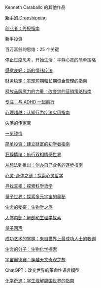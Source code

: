 Kenneth Caraballo 的其他作品

[新手的 Dropshipping](https://www.draft2digital.com/catalog/993201?distributor=scribd)

[创业者：终极指南](https://www.draft2digital.com/catalog/993174?distributor=scribd)

新手投资

百万富翁的思维：25 个关键

停止过度思考，开始生活：平静心灵的简单策略

[感觉良好：新的情绪疗法](https://www.draft2digital.com/catalog/995254?distributor=scribd)

[财务稳定：实现短期和长期资金管理的指南](https://www.draft2digital.com/catalog/1005181?distributor=scribd)

[释放品牌魔力的力量：改变您的营销策略指南](https://www.draft2digital.com/catalog/1006324?distributor=scribd)

[专注：与 ADHD 一起航行](https://www.draft2digital.com/catalog/1006990?distributor=scribd)

[心理超越：认知行为疗法实用指南](https://www.draft2digital.com/catalog/1007682?distributor=scribd)

[失落的传家宝](https://www.draft2digital.com/catalog/1008294?distributor=scribd)

[一见钟情](https://www.draft2digital.com/catalog/1009384?distributor=scribd)

[简单投资：建立财富的初学者指南](https://www.draft2digital.com/catalog/1014248?distributor=scribd)

[狂躁情绪：航行双相情感世界](https://www.draft2digital.com/catalog/1014621?distributor=scribd)

[从想法到推出：创办自己业务的逐步指南](https://www.draft2digital.com/catalog/1015087?distributor=scribd)

[心灵-身体之谜：探索心灵哲学](https://www.draft2digital.com/catalog/1015395?distributor=scribd)

[寻找真相：探索科学哲学](https://www.draft2digital.com/catalog/1016628?distributor=scribd)

[量子世界：探索多元宇宙的奥秘](https://www.draft2digital.com/catalog/1017896?distributor=scribd)

[生命的秘密：生物学之旅](https://www.draft2digital.com/catalog/1020583?distributor=scribd)

[人体内部：解剖和生理学探索](https://www.draft2digital.com/catalog/1022119?distributor=scribd)

[量子回声](https://www.draft2digital.com/catalog/1025546?distributor=scribd)

[成功艺术的掌握：来自世界上最成功人士的教训](https://www.draft2digital.com/catalog/1027626?distributor=scribd)

[生命的分子：生物化学探索](https://www.draft2digital.com/catalog/1028144?distributor=scribd)

[宇宙奥德赛：穿越天文奇观之旅](https://www.draft2digital.com/catalog/1028689?distributor=scribd)

ChatGPT：改变世界的革命性语言模型

[化学奇迹：学生理解周围世界的指南](https://www.draft2digital.com/catalog/1030144?distributor=scribd)
